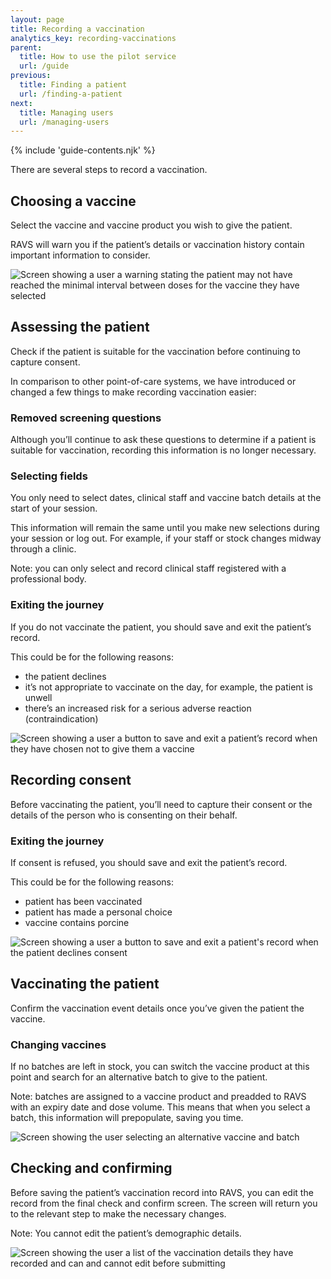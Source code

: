 ```yaml
---
layout: page
title: Recording a vaccination
analytics_key: recording-vaccinations
parent:
  title: How to use the pilot service
  url: /guide
previous:
  title: Finding a patient
  url: /finding-a-patient
next:
  title: Managing users
  url: /managing-users
---
```


{% include 'guide-contents.njk' %}

There are several steps to record a vaccination.

## Choosing a vaccine

Select the vaccine and vaccine product you wish to give the patient.

RAVS will warn you if the patient’s details or vaccination history contain important information to consider.

![Screen showing a user a warning stating the patient may not have reached the minimal interval between doses for the vaccine they have selected](/images/choose-vaccine-warning.png)

## Assessing the patient

Check if the patient is suitable for the vaccination before continuing to capture consent.

In comparison to other point-of-care systems, we have introduced or changed a few things to make recording vaccination easier:

### Removed screening questions

Although you’ll continue to ask these questions to determine if a patient is suitable for vaccination, recording this information is no longer necessary.

### Selecting fields

You only need to select dates, clinical staff and vaccine batch details at the start of your session. 

This information will remain the same until you make new selections during your session or log out. For example, if your staff or stock changes midway through a clinic.

Note: you can only select and record clinical staff registered with a professional body.  

### Exiting the journey

If you do not vaccinate the patient, you should save and exit the patient’s record.

This could be for the following reasons:

* the patient declines
* it’s not appropriate to vaccinate on the day, for example, the patient is unwell
* there’s an increased risk for a serious adverse reaction (contraindication)

![Screen showing a user a button to save and exit a patient’s record when they have chosen not to give them a vaccine](/images/assess-the-patient.png)

## Recording consent

Before vaccinating the patient, you’ll need to capture their consent or the details of the person who is consenting on their behalf.

### Exiting the journey

If consent is refused, you should save and exit the patient’s record.

This could be for the following reasons:

* patient has been vaccinated
* patient has made a personal choice
* vaccine contains porcine

![Screen showing a user a button to save and exit a patient's record when the patient declines consent](/images/consent-not-given.png)

## Vaccinating the patient

Confirm the vaccination event details once you’ve given the patient the vaccine.

### Changing vaccines

If no batches are left in stock, you can switch the vaccine product at this point and search for an alternative batch to give to the patient.

Note: batches are assigned to a vaccine product and preadded to RAVS with an expiry date and dose volume. This means that when you select a batch, this information will prepopulate, saving you time.

![Screen showing the user selecting an alternative vaccine and batch](/images/vaccinate.png)

## Checking and confirming

Before saving the patient’s vaccination record into RAVS, you can edit the record from the final check and confirm screen. The screen will return you to the relevant step to make the necessary changes.

Note: You cannot edit the patient’s demographic details.

![Screen showing the user a list of the vaccination details they have recorded and can and cannot edit before submitting](/images/check-and-confirm.png)
